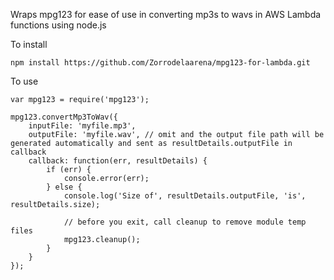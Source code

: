 ﻿Wraps mpg123 for ease of use in converting mp3s to wavs in AWS Lambda functions using node.js

To install
```
npm install https://github.com/Zorrodelaarena/mpg123-for-lambda.git
```

To use
```
var mpg123 = require('mpg123');

mpg123.convertMp3ToWav({
	inputFile: 'myfile.mp3',
	outputFile: 'myfile.wav', // omit and the output file path will be generated automatically and sent as resultDetails.outputFile in callback
	callback: function(err, resultDetails) {
		if (err) {
			console.error(err);
		} else {
			console.log('Size of', resultDetails.outputFile, 'is', resultDetails.size);

			// before you exit, call cleanup to remove module temp files
			mpg123.cleanup();
		}
	}
});
```